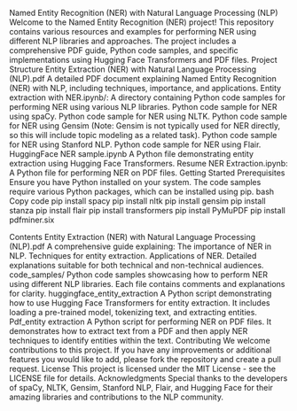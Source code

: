 Named Entity Recognition (NER) with Natural Language Processing (NLP)
Welcome to the Named Entity Recognition (NER) project! This repository contains various resources and examples for performing NER using different NLP libraries and approaches. The project includes a comprehensive PDF guide, Python code samples, and specific implementations using Hugging Face Transformers and PDF files.
Project Structure
Entity Extraction (NER) with Natural Language Processing (NLP).pdf A detailed PDF document explaining Named Entity Recognition (NER) with NLP, including techniques, importance, and applications.
Entity extraction with NER.ipynb/: A directory containing Python code samples for performing NER using various NLP libraries.
Python code sample for NER using spaCy.
Python code sample for NER using NLTK.
Python code sample for NER using Gensim (Note: Gensim is not typically used for NER directly, so this will include topic modeling as a related task).
Python code sample for NER using Stanford NLP.
Python code sample for NER using Flair.
HuggingFace NER sample.ipynb A Python file demonstrating entity extraction using Hugging Face Transformers.
Resume NER Extraction.ipynb: A Python file for performing NER on PDF files.
Getting Started
Prerequisites
Ensure you have Python installed on your system. The code samples require various Python packages, which can be installed using pip.
bash
Copy code
pip install spacy
pip install nltk
pip install gensim
pip install stanza
pip install flair
pip install transformers
pip install PyMuPDF
pip install pdfminer.six


Contents
Entity Extraction (NER) with Natural Language Processing (NLP).pdf 
A comprehensive guide explaining:
The importance of NER in NLP.
Techniques for entity extraction.
Applications of NER.
Detailed explanations suitable for both technical and non-technical audiences.
code_samples/
Python code samples showcasing how to perform NER using different NLP libraries. Each file contains comments and explanations for clarity.
huggingface_entity_extraction
A Python script demonstrating how to use Hugging Face Transformers for entity extraction. It includes loading a pre-trained model, tokenizing text, and extracting entities.
Pdf_entity extraction
A Python script for performing NER on PDF files. It demonstrates how to extract text from a PDF and then apply NER techniques to identify entities within the text.
Contributing
We welcome contributions to this project. If you have any improvements or additional features you would like to add, please fork the repository and create a pull request.
License
This project is licensed under the MIT License - see the LICENSE file for details.
Acknowledgments
Special thanks to the developers of spaCy, NLTK, Gensim, Stanford NLP, Flair, and Hugging Face for their amazing libraries and contributions to the NLP community.

